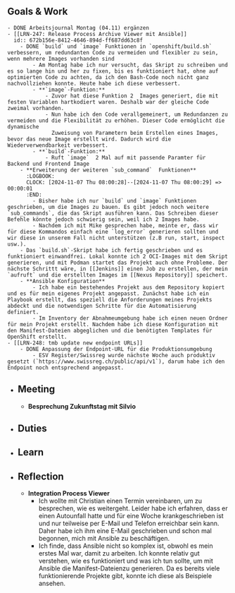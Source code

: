 ## Goals & Work
	- DONE Arbeitsjournal Montag (04.11) ergänzen
	- [[LRN-247: Release Process Archive Viewer mit Ansible]]
	  id:: 672b156e-8412-4646-894d-ff687dd63c8f
		- DONE `build` und `image` Funktionen in `openshift/build.sh` verbessern, um redundanten Code zu vermeiden und flexibler zu sein, wenn mehrere Images vorhanden sind
			- Am Montag habe ich nur versucht, das Skript zu schreiben und es so lange hin und her zu fixen, bis es funktioniert hat, ohne auf optimierten Code zu achten, da ich den Bash-Code noch nicht ganz nachvollziehen konnte. Heute habe ich diese verbessert.
			- **`image`-Funktion:**
				- Zuvor hat diese Funktion 2  Images generiert, die mit festen Variablen hartkodiert waren. Deshalb war der gleiche Code zweimal vorhanden.
				- Nun habe ich den Code verallgemeinert, um Redundanzen zu vermeiden und die Flexibilität zu erhöhen. Dieser Code ermöglicht die dynamische 
				  Zuweisung von Parametern beim Erstellen eines Images, bevor das neue Image erstellt wird. Dadurch wird die Wiederverwendbarkeit verbessert.
			- **`build`-Funktion:**
				- Ruft `image`  2 Mal auf mit passende Paramter für Backend und Frontend Image
		- **Erweiterung der weiteren `sub_command`  Funktionen**
		  :LOGBOOK:
		  CLOCK: [2024-11-07 Thu 08:00:28]--[2024-11-07 Thu 08:00:29] =>  00:00:01
		  :END:
			- Bisher habe ich nur `build` und `image` Funktionen geschrieben, um die Images zu bauen. Es gibt jedoch noch weitere `sub_commands`, die das Skript ausführen kann. Das Schreiben dieser Befehle könnte jedoch schwierig sein, weil ich 2 Images habe.
			- Nachdem ich mit Mike gesprechen habe, meinte er, dass wir für diese Kommandos einfach eine `log_error` generieren sollten und wir diese in unserem Fall nicht unterstützen (z.B run, start, inspect usw.).
		- Das `build.sh`-Skript habe ich fertig geschrieben und es funktioniert einwandfrei. Lokal konnte ich 2 OCI-Images mit dem Skript generieren, und mit Podman startet das Projekt auch ohne Probleme. Der nächste Schrittt wäre, in [[Jenkins]] einen Job zu erstellen, der mein `aufruft` und die erstellten Images im [[Nexus Repository]] speichert.
		- **Ansible Konfiguration**
			- Ich habe ein bestehendes Projekt aus dem Repository kopiert und es für mein eigenes Projekt angepasst. Zunächst habe ich ein Playbook erstellt, das speziell die Anforderungen meines Projekts abdeckt und die notwendigen Schritte für die Automatisierung definiert.
			- Im Inventory der Abnahmeumgebung habe ich einen neuen Ordner für mein Projekt erstellt. Nachdem habe ich diese Konfiguration mit den Manifest-Dateien abgeglichen und die benötigten Templates für OpenShift erstellt.
	- [[LRN-248: tmb update new endpoint URLs]]
		- DONE Anpassung der Endpoint-URL für die Produktionsumgebung
			- ESV Register/Swissreg wurde nächste Woche auch produktiv gesetzt (`https://www.swissreg.ch/public/api/v1`), darum habe ich den Endpoint noch entsprechend angepasst.
- ## Meeting
	- **Besprechung Zukunftstag mit Silvio**
- ## Duties
- ## Learn
- ## Reflection
	- **Integration Process Viewer**
		- Ich wollte mit Christian einen Termin vereinbaren, um zu besprechen, wie es weitergeht. Leider habe ich erfahren, dass er einen Autounfall hatte und für eine Woche krankgeschrieben ist und nur teilweise per E-Mail und Telefon erreichbar sein kann. Daher habe ich ihm eine E-Mail geschrieben und schon mal begonnen, mich mit Ansible zu beschäftigen.
		- Ich finde, dass Ansible nicht so komplex ist, obwohl es mein erstes Mal war, damit zu arbeiten. Ich konnte relativ gut verstehen, wie es funktioniert und was ich tun sollte, um mit Ansible die Manifest-Dateienzu generieren. Da es bereits viele funktionierende Projekte gibt, konnte ich diese als Beispiele ansehen.